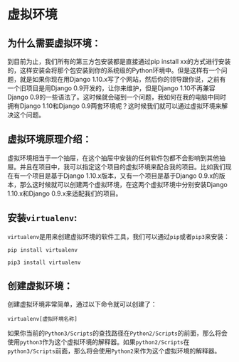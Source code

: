 # 虚拟环境

## 为什么需要虚拟环境：

到目前为止，我们所有的第三方包安装都是直接通过pip install xx的方式进行安装的，这样安装会将那个包安装到你的系统级的Python环境中。但是这样有一个问题，就是如果你现在用Django 1.10.x写了个网站，然后你的领导跟你说，之前有一个旧项目是用Django 0.9开发的，让你来维护，但是Django 1.10不再兼容Django 0.9的一些语法了。这时候就会碰到一个问题，我如何在我的电脑中同时拥有Django 1.10和Django 0.9两套环境呢？这时候我们就可以通过虚拟环境来解决这个问题。

## 虚拟环境原理介绍：

虚拟环境相当于一个抽屉，在这个抽屉中安装的任何软件包都不会影响到其他抽屉。并且在项目中，我可以指定这个项目的虚拟环境来配合我的项目。比如我们现在有一个项目是基于Django 1.10.x版本，又有一个项目是基于Django 0.9.x的版本，那么这时候就可以创建两个虚拟环境，在这两个虚拟环境中分别安装Django 1.10.x和Django 0.9.x来适配我们的项目。

## 安装`virtualenv`:

`virtualenv`是用来创建虚拟环境的软件工具，我们可以通过`pip`或者`pip3`来安装：
    
    pip install virtualenv

    pip3 install virtualenv

## 创建虚拟环境：

创建虚拟环境非常简单，通过以下命令就可以创建了：

    virtualenv[虚拟环境名称]
如果你当前的`Python3/Scripts`的查找路径在`Python2/Scripts`的前面，那么将会使用`python3`作为这个虚拟环境的解释器。如果`python2/Scripts`在`python3/Scripts`前面，那么将会使用`Python2`来作为这个虚拟环境的解释器。

    



